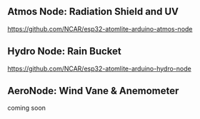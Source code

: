 
## Atmos Node: Radiation Shield and UV
https://github.com/NCAR/esp32-atomlite-arduino-atmos-node

## Hydro Node: Rain Bucket
https://github.com/NCAR/esp32-atomlite-arduino-hydro-node

## AeroNode: Wind Vane & Anemometer
coming soon 


